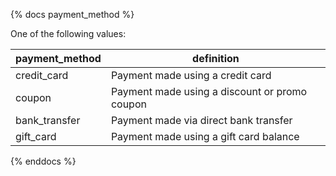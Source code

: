{% docs payment_method %}

One of the following values:  

| payment_method  | definition                                      |
|----------------|-------------------------------------------------|
| credit_card    | Payment made using a credit card               |
| coupon         | Payment made using a discount or promo coupon  |
| bank_transfer  | Payment made via direct bank transfer          |
| gift_card      | Payment made using a gift card balance         |

{% enddocs %}
